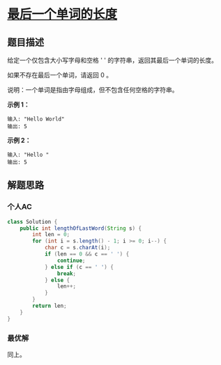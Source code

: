 # [最后一个单词的长度](https://leetcode-cn.com/problems/length-of-last-word/)

## 题目描述

给定一个仅包含大小写字母和空格 ' ' 的字符串，返回其最后一个单词的长度。

如果不存在最后一个单词，请返回 0 。

说明：一个单词是指由字母组成，但不包含任何空格的字符串。

**示例 1：**

```
输入: "Hello World"
输出: 5
```

**示例 2：**

```
输入: "Hello "
输出: 5
```

## 解题思路

### 个人AC

```java
class Solution {
    public int lengthOfLastWord(String s) {
        int len = 0;
        for (int i = s.length() - 1; i >= 0; i--) {
            char c = s.charAt(i);
            if (len == 0 && c == ' ') {
                continue;
            } else if (c == ' ') {
                break;
            } else {
                len++;
            }
        }
        return len;
    }
}
```

### 最优解

同上。